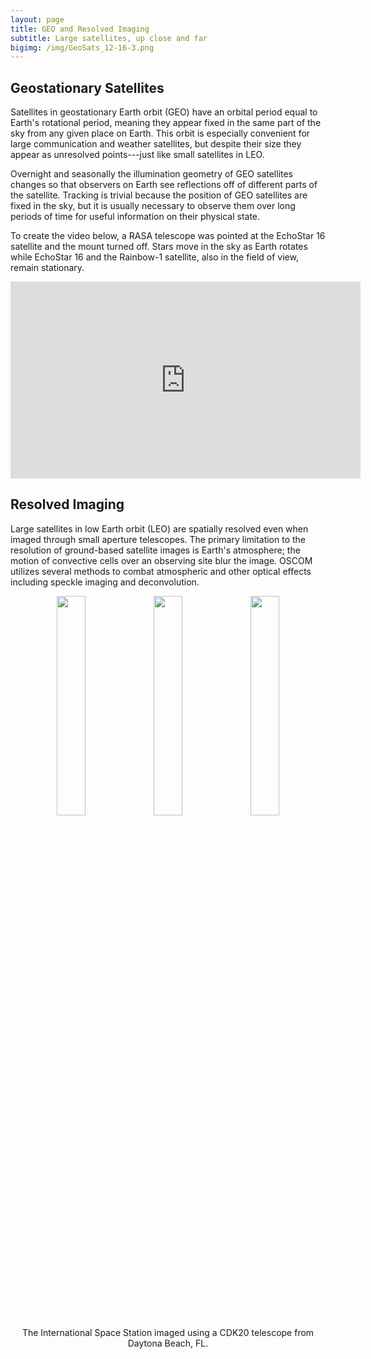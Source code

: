 ```yaml
---
layout: page
title: GEO and Resolved Imaging
subtitle: Large satellites, up close and far
bigimg: /img/GeoSats_12-16-3.png
---
```


## Geostationary Satellites

Satellites in geostationary Earth orbit (GEO) have an orbital period equal to Earth's rotational period, meaning they appear fixed in the same part of the sky from any given place on Earth. This orbit is especially convenient for large communication and weather satellites, but despite their size they appear as unresolved points---just like small satellites in LEO.

Overnight and seasonally the illumination geometry of GEO satellites changes so that observers on Earth see reflections off of different parts of the satellite. Tracking is trivial because the position of GEO satellites are fixed in the sky, but it is usually necessary to observe them over long periods of time for useful information on their physical state.

To create the video below, a RASA telescope was pointed at the EchoStar 16 satellite and the mount turned off. Stars move in the sky as Earth rotates while EchoStar 16 and the Rainbow-1 satellite, also in the field of view, remain stationary.

<div style="text-align:center">
    <iframe width="560" height="315" src="https://www.youtube-nocookie.com/embed/2sF9bm4g7Uo?rel=0" frameborder="0" allowfullscreen></iframe>
</div>

## Resolved Imaging

Large satellites in low Earth orbit (LEO) are spatially resolved even when imaged through small aperture telescopes. The primary limitation to the resolution of ground-based satellite images is Earth's atmosphere; the motion of convective cells over an observing site blur the image. OSCOM utilizes several methods to combat atmospheric and other optical effects including speckle imaging and deconvolution.

<div class="image-container" style="text-align: center">
    <img src="../img/ISS_146_decon.png" width="30%">
    <img src="../img/ISS_182.png" width="30%">
    <img src="../img/ISS_96.png" width="30%">
    <div class="center-caption">
    The International Space Station imaged using a CDK20 telescope from Daytona Beach, FL.
    </div>
</div>
